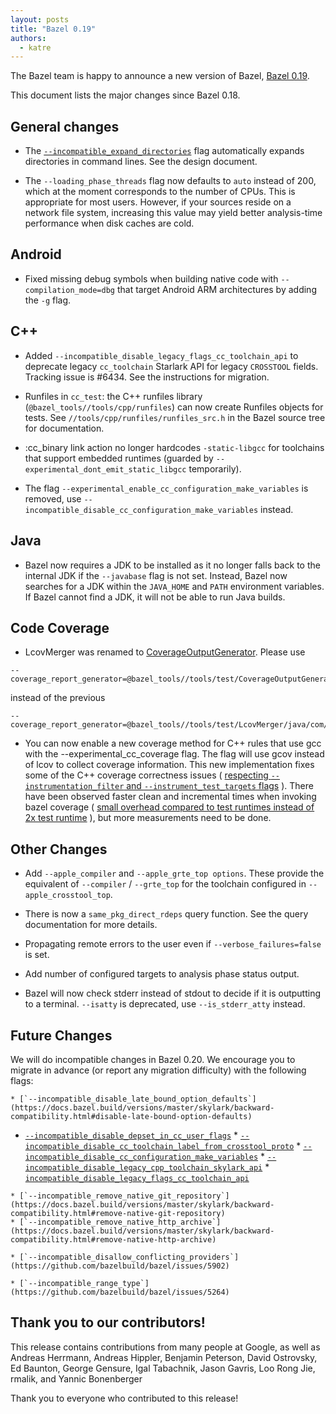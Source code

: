 ```yaml
---
layout: posts
title: "Bazel 0.19"
authors:
  - katre
---
```


The Bazel team is happy to announce a new version of Bazel, [Bazel 0.19](https://github.com/bazelbuild/bazel/releases/tag/0.19.0).

This document lists the major changes since Bazel 0.18.

## General changes

* The [`--incompatible_expand_directories`](https://docs.bazel.build/versions/master/skylark/backward-compatibility.html#expand-directories-in-args) flag automatically expands directories in command lines. See the design document.

* The `--loading_phase_threads` flag now defaults to `auto` instead of 200, which at the moment corresponds to the number of CPUs. This is appropriate for most users. However, if your sources reside on a network file system, increasing this value may yield better analysis-time performance when disk caches are cold.

## Android

* Fixed missing debug symbols when building native code with `--compilation_mode=dbg` that target Android ARM architectures by adding the `-g` flag.

## C++

* Added `--incompatible_disable_legacy_flags_cc_toolchain_api` to deprecate legacy `cc_toolchain` Starlark API for legacy `CROSSTOOL` fields. Tracking issue is #6434. See the instructions for migration.

* Runfiles in `cc_test`: the C++ runfiles library (`@bazel_tools//tools/cpp/runfiles`) can now create Runfiles objects for tests. See `//tools/cpp/runfiles/runfiles_src.h` in the Bazel source tree for documentation.

* :cc_binary link action no longer hardcodes `-static-libgcc` for toolchains that support embedded runtimes (guarded by `--experimental_dont_emit_static_libgcc` temporarily).

* The flag `--experimental_enable_cc_configuration_make_variables` is removed, use `--incompatible_disable_cc_configuration_make_variables` instead.

## Java

* Bazel now requires a JDK to be installed as it no longer falls back to the internal JDK if the `--javabase` flag is not set. Instead, Bazel now searches for a JDK within the `JAVA_HOME` and `PATH` environment variables. If Bazel cannot find a JDK, it will not be able to run Java builds. 

## Code Coverage

* LcovMerger was renamed to [CoverageOutputGenerator](https://github.com/bazelbuild/bazel/pull/6137). Please use 
```
--coverage_report_generator=@bazel_tools//tools/test/CoverageOutputGenerator/java/com/google/devtools/coverageoutputgenerator:Main
```

instead of the previous 

```
--coverage_report_generator=@bazel_tools//tools/test/LcovMerger/java/com/google/devtools/lcovmerger:Main
```


* You can now enable a new coverage method for C++ rules that use gcc with the --experimental_cc_coverage flag. The flag will use gcov instead of lcov to collect coverage information. This new implementation fixes
some of the C++ coverage correctness issues ( [respecting `--instrumentation_filter` and `--instrument_test_targets` flags](https://github.com/bazelbuild/bazel/issues/6129) ). 
There have been observed faster clean and incremental times when invoking bazel coverage ( [small overhead compared to test runtimes instead of 2x test runtime](https://github.com/bazelbuild/bazel/issues/5882) ),  but more measurements need to be done.


## Other Changes

* Add `--apple_compiler` and `--apple_grte_top options`. These provide the equivalent of `--compiler` / `--grte_top` for the toolchain configured in `--apple_crosstool_top`.

* There is now a `same_pkg_direct_rdeps` query function. See the query documentation for more details.

* Propagating remote errors to the user even if `--verbose_failures=false` is set.

* Add number of configured targets to analysis phase status output.

* Bazel will now check stderr instead of stdout to decide if it is outputting to a terminal.  `--isatty` is deprecated, use `--is_stderr_atty` instead.

## Future Changes

We will do incompatible changes in Bazel 0.20. We encourage you to migrate in advance (or report any migration difficulty) with the following flags:

    * [`--incompatible_disable_late_bound_option_defaults`](https://docs.bazel.build/versions/master/skylark/backward-compatibility.html#disable-late-bound-option-defaults)
   * [`--incompatible_disable_depset_in_cc_user_flags`](https://docs.bazel.build/versions/master/skylark/backward-compatibility.html#disable-depsets-in-c-toolchain-api-in-user-flags)
    * [`--incompatible_disable_cc_toolchain_label_from_crosstool_proto`](https://docs.bazel.build/versions/master/skylark/backward-compatibility.html#disallow-using-crosstool-to-select-the-cc_toolchain-label)
    * [`--incompatible_disable_cc_configuration_make_variables`](https://github.com/bazelbuild/bazel/issues/6381)
    * [`--incompatible_disable_legacy_cpp_toolchain_skylark_api`](https://docs.bazel.build/versions/master/skylark/backward-compatibility.html#disable-legacy-c-configuration-api)
    * [`incompatible_disable_legacy_flags_cc_toolchain_api`](https://docs.bazel.build/versions/master/skylark/backward-compatibility.html#disable-legacy-c-toolchain-api)

    * [`--incompatible_remove_native_git_repository`](https://docs.bazel.build/versions/master/skylark/backward-compatibility.html#remove-native-git-repository)
    * [`--incompatible_remove_native_http_archive`](https://docs.bazel.build/versions/master/skylark/backward-compatibility.html#remove-native-http-archive)

    * [`--incompatible_disallow_conflicting_providers`](https://github.com/bazelbuild/bazel/issues/5902)

    * [`--incompatible_range_type`](https://github.com/bazelbuild/bazel/issues/5264)


## Thank you to our contributors!

This release contains contributions from many people at Google, as well as Andreas Herrmann, Andreas Hippler, Benjamin Peterson, David Ostrovsky, Ed Baunton, George Gensure, Igal Tabachnik, Jason Gavris, Loo Rong Jie, rmalik, and Yannic Bonenberger

Thank you to everyone who contributed to this release!

